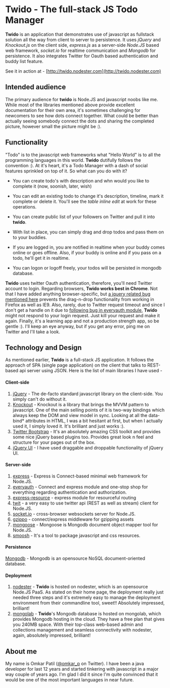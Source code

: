 # Twido - The full-stack JS Todo Manager  #

**Twido** is an application that demonstrates use of javascript as fullstack solution all the way from client to server to persistence. It uses *jQuery* and *Knockout.js* on the client side, *express.js* as a server-side *Node.JS* based web framework, *socket.io* for realtime communication and *Mongodb* for persistence. It also integrates Twitter for Oauth based authentication and buddy list feature.

See it in action at - [http://twido.nodester.com](http://twido.nodester.com)

## Intended audience ##
The primary audience for **twido** is Node.JS and javascript noobs like me. While most of the libraries mentioned above provide excellent documentation for their own area, it's sometimes challenging for newcomers to see how dots connect together. What could be better than actually seeing somebody connect the dots and sharing the completed picture, however small the picture might be :).


## Functionality ##
"Todo" is to the javascript web frameworks what "Hello World" is to all the programming languages in this world. **Twido** dutifully follows the convention :). At it's heart, it's a Todo Manager with a dash of social features sprinkled on top of it. So what can you do with it?

- You can create todo's with description and whn would you like to complete it (now, soonish, later, wish)

- You can edit an existing todo to change it's description, timeline, mark it complete or delete it. You'll see the *table inline edit* at work for these operations.

-  You can create public list of your followers on Twitter and pull it into **twido**.

-  With list in place, you can simply drag and drop todos and pass them on to your buddies.

-  If you are logged in, you are notified in realtime when your buddy comes online or goes offline. Also, if your buddy is online and if you pass on a todo, he'll get it in realtime.

-  You can logon or logoff freely, your todos will be persisted in mongodb database.

**Twido** uses twitter Oauth authentication, therefore, you'll need Twitter account to login. Regarding browsers, **Twido works best in Chrome**. Not that I have added anything browser-specific, but [a jquery related bug mentioned here](http://siderite.blogspot.in/2009/07/jquery-firexof-error-could-not-convert.html) prevents the drag-n-drop functionality from working in Firefox as well as IE9. Also, rarely, due to Twitter request timeout and since I don't get a handle on it due to [following bug in everyauth module](https://github.com/bnoguchi/everyauth/issues/36), **Twido** might not respond to your login request. Just kill your request and make it again. Finally, it's a learning app and not a production strength app, so be gentle :). I'll keep an eye anyway, but if you get any error, ping me on Twitter and I'll take a look.

##  Technology and Design  ##

As mentioned earlier, **Twido** is a full-stack JS application. It follows the approach of SPA (single page application) on the client that talks to REST-based api server using JSON. Here is the list of main libraries I have used -

#### Client-side ####
1. [jQuery](http://jquery.com/) - The de-facto standard javascript library on the client-side. You simply can't do without it.
2.  [Knockout](http://knockoutjs.com/) - Knockout is a library that brings the MVVM pattern to javascript. One of the main selling points of it is two-way bindings which always keep the DOM and view model in sync. Looking at all the data-bind* attributes in HTML, I was a bit hesitant at first, but when I actually used it, I simply loved it. It's brilliant and just works :).
3.  [Twitter Bootstrap](http://knockoutjs.com/) - It's an absolutely amazing CSS toolkit and provides some nice jQuery based plugins too. Provides great look n feel and structure for your pages out of the box.
4.  [jQuery UI](http://jqueryui.com/) - I have used draggable and droppable functionality of jQuery UI.

#### Server-side ####
1.  [express](http://expressjs.com/) - Express is Connect-based minimal web framework for Node.JS.
2.  [everyauth](http://everyauth.com/) - Connect and express module and one-stop shop for everything regarding authentication and authorization.
3.  [express-resource](https://gitnghub.com/visionmedia/express-resource) - express module for resourceful routing
4.  [twit](https://github.com/ttezel/twit) - a very easy to use twitter api (REST as well as stream) client for Node.JS.
5.  [socket.io](http://socket.io/) - cross-browser websockets server for Node.JS.
6.  [gzippo](http://tomg.co/gzippo) - connect/express middleware for gzipping assets
7.  [mongoose](http://mongoosejs.com/) - Mongoose is Mongodb document object mapper tool for Node.JS.
8. [smoosh](https://github.com/fat/smoosh) - It's a tool to package javascript and css resources.

#### Persistence ####
[Mongodb](http://www.mongodb.org/) - Mongodb is an opensource NoSQL document-oriented database.

#### Deployment ####

1.  [nodester](http://nodester.com/) - **Twido** is hosted on nodester, which is an opensource Node.JS PaaS. As stated on their home page, the deployment really just needed three steps and it's extremely easy to manage the deployment environment from their commandline tool, sweet!! Absolutely impressed, brilliant!
2.  [mongolab](https://mongolab.com/home) - **Twido**'s Mongodb database is hosted on mongolab, which provides Mongodb hosting in the cloud. They have a free plan that gives you 240MB space. With their top-class web-based admin and collections management and seamless connectivity with nodester, again, absolutely impressed, brilliant!

## About me  ##
My name is Omkar Patil ([@omkar_p](https://twitter.com/#!/omkar_p) on Twitter). I have been a java developer for last 12 years and started tinkering with javascript in a major way couple of years ago. I'm glad I did it since I'm quite convinced that it would be one of the most important languages in near future.



